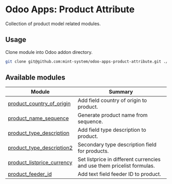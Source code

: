 # Odoo Apps: Product Attribute

Collection of product model related modules.

## Usage

Clone module into Odoo addon directory.

```bash
git clone git@github.com:mint-system/odoo-apps-product-attribute.git ./addons/product_attribute
```

## Available modules

| Module                                                    | Summary                                                                |
| --------------------------------------------------------- | ---------------------------------------------------------------------- |
| [product_country_of_origin](product_country_of_origin/)   | Add field country of origin to product.                                |
| [product_name_sequence](product_name_sequence/)           | Generate product name from sequence.                                   |
| [product_type_description](product_type_description/)     | Add field type description to product.                                 |
| [product_type_description2](product_type_description2/)   | Secondary type description field for products.                         |
| [product_listprice_currency](product_listprice_currency/) | Set listprice in different currencies and use them pricelist formulas. |
| [product_feeder_id](product_feeder_id/)                   | Add text field feeder ID to product.                                   |
